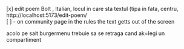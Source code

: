 [x] edit poem Bolt , Italian, locul in care sta textul (tipa in fata, centru,   http://localhost:5173/edit-poem/    
[ ] - on community page in the rules the text getts out of the screen

acolo pe sait burgermenu trebuie sa se retraga cand ak=legi un compartiment 
